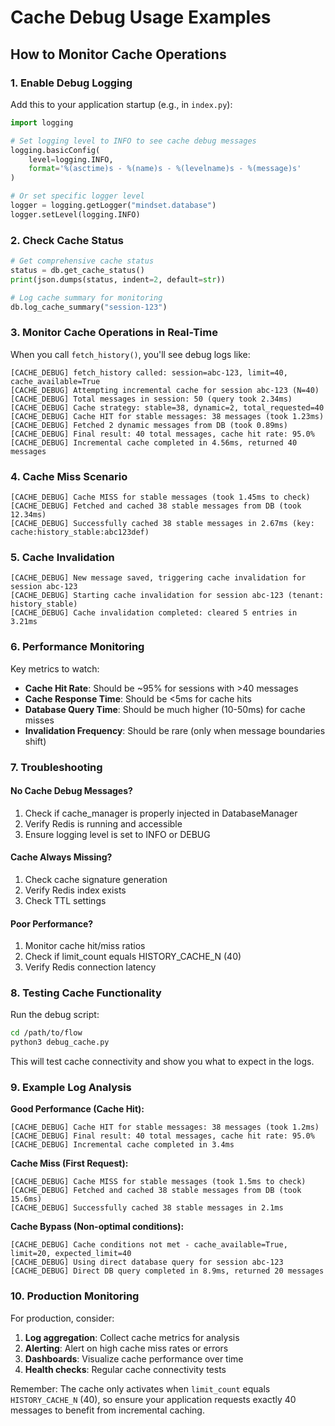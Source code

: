 # Cache Debug Usage Examples

## How to Monitor Cache Operations

### 1. Enable Debug Logging

Add this to your application startup (e.g., in `index.py`):

```python
import logging

# Set logging level to INFO to see cache debug messages
logging.basicConfig(
    level=logging.INFO,
    format='%(asctime)s - %(name)s - %(levelname)s - %(message)s'
)

# Or set specific logger level
logger = logging.getLogger("mindset.database")
logger.setLevel(logging.INFO)
```

### 2. Check Cache Status

```python
# Get comprehensive cache status
status = db.get_cache_status()
print(json.dumps(status, indent=2, default=str))

# Log cache summary for monitoring
db.log_cache_summary("session-123")
```

### 3. Monitor Cache Operations in Real-Time

When you call `fetch_history()`, you'll see debug logs like:

```
[CACHE_DEBUG] fetch_history called: session=abc-123, limit=40, cache_available=True
[CACHE_DEBUG] Attempting incremental cache for session abc-123 (N=40)
[CACHE_DEBUG] Total messages in session: 50 (query took 2.34ms)
[CACHE_DEBUG] Cache strategy: stable=38, dynamic=2, total_requested=40
[CACHE_DEBUG] Cache HIT for stable messages: 38 messages (took 1.23ms)
[CACHE_DEBUG] Fetched 2 dynamic messages from DB (took 0.89ms)
[CACHE_DEBUG] Final result: 40 total messages, cache hit rate: 95.0%
[CACHE_DEBUG] Incremental cache completed in 4.56ms, returned 40 messages
```

### 4. Cache Miss Scenario

```
[CACHE_DEBUG] Cache MISS for stable messages (took 1.45ms to check)
[CACHE_DEBUG] Fetched and cached 38 stable messages from DB (took 12.34ms)
[CACHE_DEBUG] Successfully cached 38 stable messages in 2.67ms (key: cache:history_stable:abc123def)
```

### 5. Cache Invalidation

```
[CACHE_DEBUG] New message saved, triggering cache invalidation for session abc-123
[CACHE_DEBUG] Starting cache invalidation for session abc-123 (tenant: history_stable)
[CACHE_DEBUG] Cache invalidation completed: cleared 5 entries in 3.21ms
```

### 6. Performance Monitoring

Key metrics to watch:

- **Cache Hit Rate**: Should be ~95% for sessions with >40 messages
- **Cache Response Time**: Should be <5ms for cache hits
- **Database Query Time**: Should be much higher (10-50ms) for cache misses
- **Invalidation Frequency**: Should be rare (only when message boundaries shift)

### 7. Troubleshooting

#### No Cache Debug Messages?
1. Check if cache_manager is properly injected in DatabaseManager
2. Verify Redis is running and accessible
3. Ensure logging level is set to INFO or DEBUG

#### Cache Always Missing?
1. Check cache signature generation
2. Verify Redis index exists
3. Check TTL settings

#### Poor Performance?
1. Monitor cache hit/miss ratios
2. Check if limit_count equals HISTORY_CACHE_N (40)
3. Verify Redis connection latency

### 8. Testing Cache Functionality

Run the debug script:

```bash
cd /path/to/flow
python3 debug_cache.py
```

This will test cache connectivity and show you what to expect in the logs.

### 9. Example Log Analysis

**Good Performance (Cache Hit):**
```
[CACHE_DEBUG] Cache HIT for stable messages: 38 messages (took 1.2ms)
[CACHE_DEBUG] Final result: 40 total messages, cache hit rate: 95.0%
[CACHE_DEBUG] Incremental cache completed in 3.4ms
```

**Cache Miss (First Request):**
```
[CACHE_DEBUG] Cache MISS for stable messages (took 1.5ms to check)
[CACHE_DEBUG] Fetched and cached 38 stable messages from DB (took 15.6ms)
[CACHE_DEBUG] Successfully cached 38 stable messages in 2.1ms
```

**Cache Bypass (Non-optimal conditions):**
```
[CACHE_DEBUG] Cache conditions not met - cache_available=True, limit=20, expected_limit=40
[CACHE_DEBUG] Using direct database query for session abc-123
[CACHE_DEBUG] Direct DB query completed in 8.9ms, returned 20 messages
```

### 10. Production Monitoring

For production, consider:

1. **Log aggregation**: Collect cache metrics for analysis
2. **Alerting**: Alert on high cache miss rates or errors
3. **Dashboards**: Visualize cache performance over time
4. **Health checks**: Regular cache connectivity tests

Remember: The cache only activates when `limit_count` equals `HISTORY_CACHE_N` (40), so ensure your application requests exactly 40 messages to benefit from incremental caching.